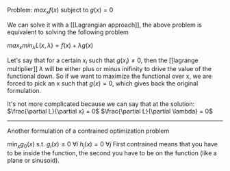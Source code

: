 Problem: 
$max_x f(x)$ subject to $g(x) = 0$

We can solve it with a [[Lagrangian approach]], the above problem is equivalent to solving the following problem

$max_x min_{\lambda} L(x, \lambda) = f(x) + \lambda g(x)$

Let's say that for a certain $x_i$ such that $g(x_i) \neq 0$, then the [[lagrange multiplier]] $\lambda$ will be either plus or minus inifinity to drive the value of the functional down. So if we want to maximize the functional over x, we are forced to pick an x such that $g(x) = 0$, which gives back the original formulation. 

It's not more complicated because we can say that at the solution:
$\frac{\partial L}{\partial x} = 0$ 
$\frac{\partial L}{\partial \lambda} = 0$

--- 
Another formulation of a contrained optimization problem

$\min_x g_0(x)$
s.t.
$g_i(x) \leq 0 \ \forall i$ 
$h_j(x) = 0 \ \forall j$
First contrained means that you have to be inside the function, the second you have to be on the function (like a plane or sinusoid).



